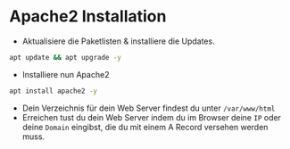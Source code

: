 # Apache2 Installation

* Aktualisiere die Paketlisten & installiere die Updates.

```bash
apt update && apt upgrade -y
```

* Installiere nun Apache2

```bash
apt install apache2 -y
```

* Dein Verzeichnis für dein Web Server findest du unter ```/var/www/html```
* Erreichen tust du dein Web Server indem du im Browser deine ```IP``` oder deine ```Domain``` eingibst, die du mit einem A Record versehen werden muss.
